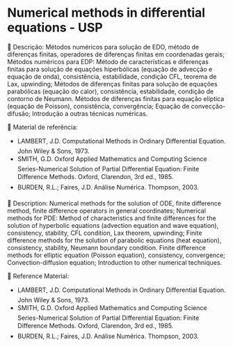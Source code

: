 # Numerical methods in differential equations - USP

📌 Descrição:
Métodos numéricos para solução de EDO, método de diferenças finitas, operadores de diferenças finitas em coordenadas gerais; Métodos numéricos para EDP: Método de características e diferenças finitas para solução de equações hiperbólicas (equação de advecção e equação de onda), consistência, estabilidade, condição CFL, teorema de Lax, upwinding; Métodos de diferenças finitas para solução de equações parabólicas (equação do calor), consistência, estabilidade, condição de contorno de Neumann. Métodos de diferenças finitas para equação elíptica (equação de Poisson), consistência, convergência; Equação de convecção-difusão; Introdução a outras técnicas numéricas.

📖 Material de referência:

- LAMBERT, J.D. Computational Methods in Ordinary Differential Equation. John Wiley & Sons, 1973.
- SMITH, G.D. Oxford Applied Mathematics and Computing Science Series-Numerical Solution of Partial Differential Equation: Finite Difference Methods. Oxford, Clarendon, 3rd ed., 1985.
- BURDEN, R.L.; Faires, J.D. Análise Numérica. Thompson, 2003.

📌 Description:
Numerical methods for the solution of ODE, finite difference method, finite difference operators in general coordinates; Numerical methods for PDE: Method of characteristics and finite differences for the solution of hyperbolic equations (advection equation and wave equation), consistency, stability, CFL condition, Lax theorem, upwinding; Finite difference methods for the solution of parabolic equations (heat equation), consistency, stability, Neumann boundary condition. Finite difference methods for elliptic equation (Poisson equation), consistency, convergence; Convection-diffusion equation; Introduction to other numerical techniques.

📖 Reference Material:

- LAMBERT, J.D. Computational Methods in Ordinary Differential Equation. John Wiley & Sons, 1973.
- SMITH, G.D. Oxford Applied Mathematics and Computing Science Series-Numerical Solution of Partial Differential Equation: Finite Difference Methods. Oxford, Clarendon, 3rd ed., 1985.
- BURDEN, R.L.; Faires, J.D. Análise Numérica. Thompson, 2003.
